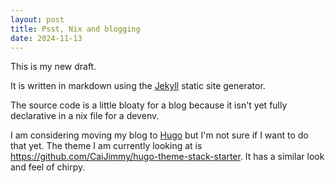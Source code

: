 ```yaml
---
layout: post
title: Psst, Nix and blogging
date: 2024-11-13
---
```


This is my new draft.

It is written in markdown using the [Jekyll](https://jekyllrb.com/) static site generator.

The source code is a little bloaty for a blog because it isn't yet fully declarative in a nix file for a devenv.

I am considering moving my blog to [Hugo](https://gohugo.io/) but I'm not sure if I want to do that yet. The theme I am currently looking at is https://github.com/CaiJimmy/hugo-theme-stack-starter. It has a similar look and feel of chirpy.

